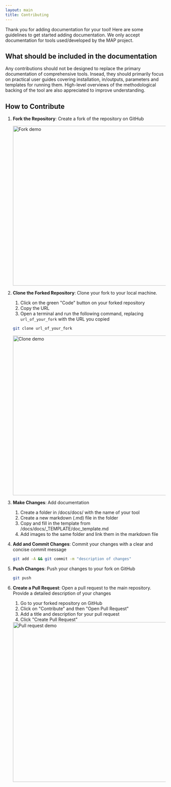 ```yaml
---
layout: main
title: Contributing
---
```


Thank you for adding documentation for your tool! Here are some guidelines to get started adding documentation. We only accept documentation for tools used/developed by the MAP project.

## What should be included in the documentation

Any contributions should not be designed to replace the primary documentation of comprehensive tools. Insead, they should primarily focus on practical user guides covering installation, in/outputs, parameters and templates for running them. High-level overviews of the methodological backing of the tool are also appreciated to improve understanding.

## How to Contribute

1. **Fork the Repository**: Create a fork of the repository on GitHub
    
    <img src="/assets/img/fork.jpg" width="500px" alt="Fork demo" />  

2. **Clone the Forked Repository**: Clone your fork to your local machine.

    1. Click on the green "Code" button on your forked repository
    2. Copy the URL
    3. Open a terminal and run the following command, replacing `url_of_your_fork` with the URL you copied

    ```sh
    git clone url_of_your_fork
    ```

    <img src="/assets/img/clone.jpg" width="500px" alt="Clone demo" />

3. **Make Changes**: Add documentation

    1. Create a folder in /docs/docs/ with the name of your tool
    2. Create a new markdown (.md) file in the folder
    3. Copy and fill in the template from /docs/docs/_TEMPLATE/doc_template.md
    4. Add images to the same folder and link them in the markdown file

4. **Add and Commit Changes**: Commit your changes with a clear and concise commit message

    ```sh
    git add -A && git commit -m "description of changes"
    ```

5. **Push Changes**: Push your changes to your fork on GitHub

    ```sh
    git push
    ```

6. **Create a Pull Request**: Open a pull request to the main repository. Provide a detailed description of your changes

    1. Go to your forked repository on GitHub
    2. Click on "Contribute" and then "Open Pull Request"
    3. Add a title and description for your pull request
    4. Click "Create Pull Request"

    <img src="/assets/img/PR.jpg" width="500px" alt="Pull request demo" />  